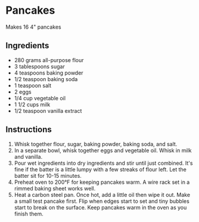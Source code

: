 # Pancakes

Makes 16 4" pancakes

## Ingredients

- 280 grams all-purpose flour
- 3 tablespoons sugar
- 4 teaspoons baking powder
- 1/2 teaspoon baking soda
- 1 teaspoon salt
- 2 eggs
- 1/4 cup vegetable oil
- 1 1/2 cups milk
- 1/2 teaspoon vanilla extract

## Instructions

1. Whisk together flour, sugar, baking powder, baking soda, and salt. 
2. In a separate bowl, whisk together eggs and vegetable oil. Whisk in milk and vanilla.
3. Pour wet ingredients into dry ingredients and stir until just combined. It's fine if the batter is a little lumpy with a few streaks of flour left. Let the batter sit for 10-15 minutes.
4. Preheat oven to 200°F for keeping pancakes warm. A wire rack set in a rimmed baking sheet works well.
5. Heat a carbon steel pan. Once hot, add a little oil then wipe it out. Make a small test pancake first. Flip when edges start to set and tiny bubbles start to break on the surface. Keep pancakes warm in the oven as you finish them.
